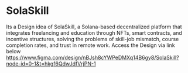 # SolaSkill
Its a Design idea of SolaSkill, a Solana-based decentralized platform that integrates freelancing and education through NFTs, smart contracts, and incentive structures, solving the problems of skill-job mismatch, course completion rates, and trust in remote work.
Access the Design via link below
https://www.figma.com/design/nBJsh8cYWPeDMXq14B6gy8/SolaSkill?node-id=0-1&t=hkgf6QdwJdfVrjPN-1 
